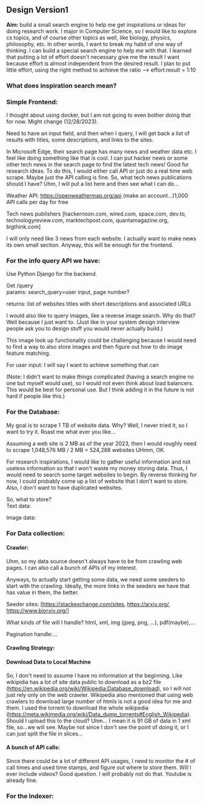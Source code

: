 ## Design Version1
<strong>Aim: </strong>build a small search engine to help me get inspirations or ideas for doing research work. I major in Computer Science, so I would like to explore cs topics, and of course other topics as well, like biology, physics, philosophy, etc. In other words, I want to break my habit of one way of thinking. I can build a special search engine to help me with that. I learned that putting a lot of effort doesn't necessary give me the result I want because effort is almost independent from the desired result. I plan to put little effort, using the right method to achieve the ratio --> effort:result = 1:10 


### What does inspiration search mean?



### Simple Frontend:
I thought about using docker, but I am not going to even bother doing that for now. Might change (12/28/2023).

Need to have an input field, and then when I query, I will get back a list of results with titles, some descriptions, and links to the sites.

In Microsoft Edge, their search page has many news and weather data etc. I feel like doing something like that is cool. I can put hacker news or some other tech news in the search page to find the latest tech news! Good for research ideas. To do this, I would either call API or just do a real time web scrape. Maybe just the API calling is fine. So, what tech news publications should I have? Uhm, I will put a list here and then see what I can do...

Weather API: https://openweathermap.org/api (make an account...)1,000 API calls per day for free

Tech news publishers [hackernoon.com, wired.com, space.com, dev.to, technologyreview.com, marktechpost.com, quantamagazine.org, bigthink.com] 

I will only need like 3 news from each website. I actually want to make news its own small section. Anyway, this will be enough for the frontend.


### For the info query API we have:
Use Python Django for the backend.

Get /query<br>
params: search_query=user input, page number?<br>

returns: list of websites titles with short descriptions and associated URLs<br>


I would also like to query images, like a reverse image search. Why do that? Well because I just want to. (Just like in your system design interview people ask you to design stuff you would never actually build.)

This image look up functionality could be challenging because I would need to find a way to also store images and then figure out how to do image feature matching.

For user input: I will say I want to achieve something that can 

(Note: I didn't want to make things complicated (having a search engine no one but myself would use), so I would not even think about load balancers. This would be best for personal use. But I think adding it in the future is not hard if people like this.)

### For the Database:
My goal is to scrape 1 TB of website data. Why? Well, I never tried it, so I want to try it. Roast me what ever you like...

Assuming a web site is 2 MB as of the year 2023, then I would roughly need to scrape 1,048,576 MB / 2 MB = 524,288 websites UHmm, OK.

For research inspirations, I would like to gather useful information and not useless information so that I won't waste my money storing data. Thus, I would need to search some target websites to begin. By reverse thinking for now, I could probably come up a list of website that I don't want to store. Also, I don't want to have duplicated websites. 

So, what to store?<br>
Text data: 


Image data: 


### For Data collection:

#### Crawler:
Uhm, so my data source doesn't always have to be from crawling web pages. I can also call a bunch of APIs of my interest. 

Anyways, to actually start getting some data, we need some seeders to start with the crawling. Ideally, the more links in the seeders we have that has value in them, the better. 

Seeder sites: [https://stackexchange.com/sites, https://arxiv.org/, https://www.biorxiv.org/]

What kinds of file will I handle? html, xml, img (jpeg, png, ...), pdf(maybe),...

Pagination handle:...

#### Crawling Strategy:



#### Download Data to Local Machine
So, I don't need to assume I have no information at the beginning. Like wikipidia has a lot of site data public to download as a bz2 file (https://en.wikipedia.org/wiki/Wikipedia:Database_download), so I will not just rely only on the web crawler. Wikipedia also mentioned that using web crawlers to download large number of htmls is not a good idea for me and them. I used the torrent to download the whole wikipedia (https://meta.wikimedia.org/wiki/Data_dump_torrents#English_Wikipedia). Should I upload this to the cloud? Uhm... I mean it is 91 GB of data in 1 xml file, so...we will see. Maybe not since I don't see the point of doing it, or I can just split the file in slices...



#### A bunch of API calls:
Since there could be a lot of different API usages, I need to monitor the # of call times and used time stamps, and figure out where to store them. Will I ever include videos? Good question. I will probably not do that. Youtube is already fine. 


### For the Indexer: 